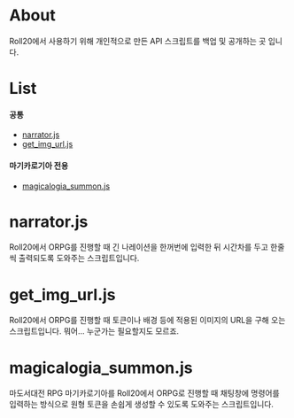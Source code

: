 # About
Roll20에서 사용하기 위해 개인적으로 만든 API 스크립트를 백업 및 공개하는 곳 입니다.


# List
#### 공통
- [narrator.js](#narrator.js)
- [get_img_url.js](#get_img_url.js)
#### 마기카로기아 전용
- [magicalogia_summon.js](#magicalogia_summon.js)


# narrator.js
Roll20에서 ORPG를 진행할 때 긴 나레이션을 한꺼번에 입력한 뒤
시간차를 두고 한줄씩 출력되도록 도와주는 스크립트입니다.


# get_img_url.js
Roll20에서 ORPG를 진행할 때 토큰이나 배경 등에 적용된 이미지의 URL을 구해 오는 스크립트입니다.
뭐어... 누군가는 필요할지도 모르죠.


# magicalogia_summon.js
마도서대전 RPG 마기카로기아를 Roll20에서 ORPG로 진행할 때
채팅창에 명령어를 입력하는 방식으로 원형 토큰을 손쉽게 생성할 수 있도록 도와주는 스크립트입니다.
